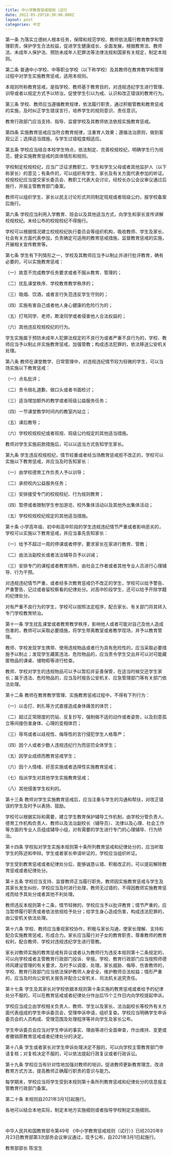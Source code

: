 ```yaml
---
title: 中小学教育惩戒规则（试行
date: 2022-05-29T18:30:00.000Z
layout: post
categories: 中文
---
```


第一条 为落实立德树人根本任务，保障和规范学校、教师依法履行教育教学和管理职责，保护学生合法权益，促进学生健康成长、全面发展，根据教育法、教师法、未成年人保护法、预防未成年人犯罪法等法律法规和国家有关规定，制定本规则。

第二条 普通中小学校、中等职业学校（以下称学校）及其教师在教育教学和管理过程中对学生实施教育惩戒，适用本规则。

本规则所称教育惩戒，是指学校、教师基于教育目的，对违规违纪学生进行管理、训导或者以规定方式予以矫治，促使学生引以为戒、认识和改正错误的教育行为。

第三条 学校、教师应当遵循教育规律，依法履行职责，通过积极管教和教育惩戒的实施，及时纠正学生错误言行，培养学生的规则意识、责任意识。

教育行政部门应当支持、指导、监督学校及其教师依法依规实施教育惩戒。

第四条 实施教育惩戒应当符合教育规律，注重育人效果；遵循法治原则，做到客观公正；选择适当措施，与学生过错程度相适应。

第五条 学校应当结合本校学生特点，依法制定、完善校规校纪，明确学生行为规范，健全实施教育惩戒的具体情形和规则。

学校制定校规校纪，应当广泛征求教职工、学生和学生父母或者其他监护人（以下称家长）的意见；有条件的，可以组织有学生、家长及有关方面代表参加的听证。校规校纪应当提交家长委员会、教职工代表大会讨论，经校长办公会议审议通过后施行，并报主管教育部门备案。

教师可以组织学生、家长以民主讨论形式共同制定班规或者班级公约，报学校备案后施行。

第六条 学校应当利用入学教育、班会以及其他适当方式，向学生和家长宣传讲解校规校纪。未经公布的校规校纪不得施行。

学校可以根据情况建立校规校纪执行委员会等组织机构，吸收教师、学生及家长、社会有关方面代表参加，负责确定可适用的教育惩戒措施，监督教育惩戒的实施，开展相关宣传教育等。

第七条 学生有下列情形之一，学校及其教师应当予以制止并进行批评教育，确有必要的，可以实施教育惩戒：

（一）故意不完成教学任务要求或者不服从教育、管理的；

（二）扰乱课堂秩序、学校教育教学秩序的；

（三）吸烟、饮酒，或者言行失范违反学生守则的；

（四）实施有害自己或者他人身心健康的危险行为的；

（五）打骂同学、老师，欺凌同学或者侵害他人合法权益的；

（六）其他违反校规校纪的行为。

学生实施属于预防未成年人犯罪法规定的不良行为或者严重不良行为的，学校、教师应当予以制止并实施教育惩戒，加强管教；构成违法犯罪的，依法移送公安机关处理。

第八条 教师在课堂教学、日常管理中，对违规违纪情节较为轻微的学生，可以当场实施以下教育惩戒：

（一）点名批评；

（二）责令赔礼道歉、做口头或者书面检讨；

（三）适当增加额外的教学或者班级公益服务任务；

（四）一节课堂教学时间内的教室内站立；

（五）课后教导；

（六）学校校规校纪或者班规、班级公约规定的其他适当措施。

教师对学生实施前款措施后，可以以适当方式告知学生家长。

第九条 学生违反校规校纪，情节较重或者经当场教育惩戒拒不改正的，学校可以实施以下教育惩戒，并应当及时告知家长：

（一）由学校德育工作负责人予以训导；

（二）承担校内公益服务任务；

（三）安排接受专门的校规校纪、行为规则教育；

（四）暂停或者限制学生参加游览、校外集体活动以及其他外出集体活动；

（五）学校校规校纪规定的其他适当措施。

第十条 小学高年级、初中和高中阶段的学生违规违纪情节严重或者影响恶劣的，学校可以实施以下教育惩戒，并应当事先告知家长：

（一）给予不超过一周的停课或者停学，要求家长在家进行教育、管教；

（二）由法治副校长或者法治辅导员予以训诫；

（三）安排专门的课程或者教育场所，由社会工作者或者其他专业人员进行心理辅导、行为干预。

对违规违纪情节严重，或者经多次教育惩戒仍不改正的学生，学校可以给予警告、严重警告、记过或者留校察看的纪律处分。对高中阶段学生，还可以给予开除学籍的纪律处分。

对有严重不良行为的学生，学校可以按照法定程序，配合家长、有关部门将其转入专门学校教育矫治。

第十一条 学生扰乱课堂或者教育教学秩序，影响他人或者可能对自己及他人造成伤害的，教师可以采取必要措施，将学生带离教室或者教学现场，并予以教育管理。

教师、学校发现学生携带、使用违规物品或者行为具有危险性的，应当采取必要措施予以制止；发现学生藏匿违法、危险物品的，应当责令学生交出并可以对可能藏匿物品的课桌、储物柜等进行检查。

教师、学校对学生的违规物品可以予以暂扣并妥善保管，在适当时候交还学生家长；属于违法、危险物品的，应当及时报告公安机关、应急管理部门等有关部门依法处理。

第十二条 教师在教育教学管理、实施教育惩戒过程中，不得有下列行为：

（一）以击打、刺扎等方式直接造成身体痛苦的体罚；

（二）超过正常限度的罚站、反复抄写，强制做不适的动作或者姿势，以及刻意孤立等间接伤害身体、心理的变相体罚；

（三）辱骂或者以歧视性、侮辱性的言行侵犯学生人格尊严；

（四）因个人或者少数人违规违纪行为而惩罚全体学生；

（五）因学业成绩而教育惩戒学生；

（六）因个人情绪、好恶实施或者选择性实施教育惩戒；

（七）指派学生对其他学生实施教育惩戒；

（八）其他侵害学生权利的。

第十三条 教师对学生实施教育惩戒后，应当注重与学生的沟通和帮扶，对改正错误的学生及时予以表扬、鼓励。

学校可以根据实际和需要，建立学生教育保护辅导工作机制，由学校分管负责人、德育工作机构负责人、教师以及法治副校长（辅导员）、法律以及心理、社会工作等方面的专业人员组成辅导小组，对有需要的学生进行专门的心理辅导、行为矫治。

第十四条 学校拟对学生实施本规则第十条所列教育惩戒和纪律处分的，应当听取学生的陈述和申辩。学生或者家长申请听证的，学校应当组织听证。

学生受到教育惩戒或者纪律处分后，能够诚恳认错、积极改正的，可以提前解除教育惩戒或者纪律处分。

第十五条 学校应当支持、监督教师正当履行职务。教师因实施教育惩戒与学生及其家长发生纠纷，学校应当及时进行处理，教师无过错的，不得因教师实施教育惩戒而给予其处分或者其他不利处理。

教师违反本规则第十二条，情节轻微的，学校应当予以批评教育；情节严重的，应当暂停履行职责或者依法依规给予处分；给学生身心造成伤害，构成违法犯罪的，由公安机关依法处理。

第十六条 学校、教师应当重视家校协作，积极与家长沟通，使家长理解、支持和配合实施教育惩戒，形成合力。家长应当履行对子女的教育职责，尊重教师的教育权利，配合教师、学校对违规违纪学生进行管教。

家长对教师实施的教育惩戒有异议或者认为教师行为违反本规则第十二条规定的，可以向学校或者主管教育行政部门投诉、举报。学校、教育行政部门应当按照师德师风建设管理的有关要求，及时予以调查、处理。家长威胁、侮辱、伤害教师的，学校、教育行政部门应当依法保护教师人身安全、维护教师合法权益；情形严重的，应当及时向公安机关报告并配合公安机关、司法机关追究责任。

第十七条 学生及其家长对学校依据本规则第十条实施的教育惩戒或者给予的纪律处分不服的，可以在教育惩戒或者纪律处分作出后15个工作日内向学校提起申诉。

学校应当成立由学校相关负责人、教师、学生以及家长、法治副校长等校外有关方面代表组成的学生申诉委员会，受理申诉申请，组织复查。学校应当明确学生申诉委员会的人员构成、受理范围及处理程序等并向学生及家长公布。

学生申诉委员会应当对学生申诉的事实、理由等进行全面审查，作出维持、变更或者撤销原教育惩戒或者纪律处分的决定。

第十八条 学生或者家长对学生申诉处理决定不服的，可以向学校主管教育部门申请复核；对复核决定不服的，可以依法提起行政复议或者行政诉讼。

第十九条 学校应当有针对性地加强对教师的培训，促进教师更新教育理念、改进教育方式方法，提高教师正确履行职责的意识与能力。

每学期末，学校应当将学生受到本规则第十条所列教育惩戒和纪律处分的信息报主管教育行政部门备案。

第二十条 本规则自2021年3月1日起施行。

各地可以结合本地实际，制定本地方实施细则或者指导学校制定实施细则。

 

中华人民共和国教育部令第49号 《中小学教育惩戒规则（试行）》已经2020年9月23日教育部第3次部务会议审议通过，现予公布，自2021年3月1日起施行。

教育部部长 陈宝生
